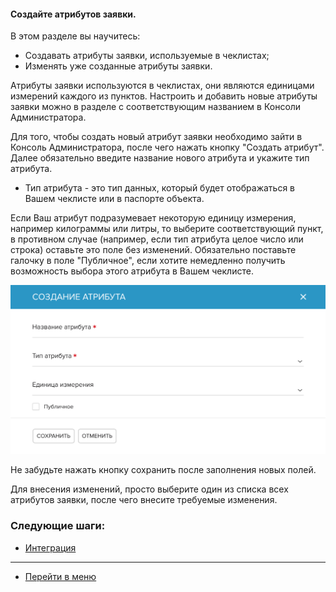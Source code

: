 #### Создайте атрибутов заявки.
В этом разделе вы научитесь:
- Создавать атрибуты заявки, используемые в чеклистах;
- Изменять уже созданные атрибуты заявки.

Атрибуты заявки используются в чеклистах, они являются единицами измерений каждого из пунктов. Настроить и добавить новые атрибуты заявки можно в разделе с соответствующим названием в Консоли Администратора.

Для того, чтобы создать новый атрибут заявки необходимо зайти в Консоль Администратора, после чего нажать кнопку "Создать атрибут".
Далее обязательно введите название нового атрибута и укажите тип атрибута.
- Тип атрибута - это тип данных, который будет отображаться в Вашем чеклисте или в паспорте объекта.

Если Ваш атрибут подразумевает некоторую единицу измерения, например килограммы или литры, то выберите соответствующий пункт, в противном случае (например, если тип атрибута целое число или строка) оставьте это поле без изменений.
Обязательно поставьте галочку в поле "Публичное", если хотите немедленно получить возможность выбора этого атрибута в Вашем чеклисте.

![tickatt1](/attachments/images/FAQ/ADMIN/TicketAttribute/tickatt1.png)

Не забудьте нажать кнопку сохранить после заполнения новых полей.

Для внесения изменений, просто выберите один из списка всех атрибутов заявки, после чего внесите требуемые изменения.


### Следующие шаги:
- [Интеграция](./Integration.md)


____
- [Перейти в меню](http://wiki.hubex.ru)
